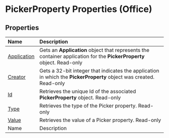 
# PickerProperty Properties (Office)

## Properties



|**Name**|**Description**|
|:-----|:-----|
| [Application](c520b8b6-ff0d-3bda-31c9-8fa55d6e4471.md)|Gets an  **Application** object that represents the container application for the **PickerProperty** object. Read-only|
| [Creator](76de1a78-b40c-11d0-27bf-22c934c56ac9.md)|Gets a 32-bit integer that indicates the application in which the  **PickerProperty** object was created. Read-only|
| [Id](64d97500-f722-6f9b-3283-be1aa96d2766.md)|Retrieves the unique Id of the associated  **PickerProperty** object. Read-only|
| [Type](83de19ea-f38a-c573-370e-77452cf8ed61.md)|Retrieves the type of the Picker property. Read-only|
| [Value](653dbf4b-cccf-4c06-f9cc-7d2c69ec106c.md)|Retrieves the value of a Picker property. Read-only|
|Name|Description|
